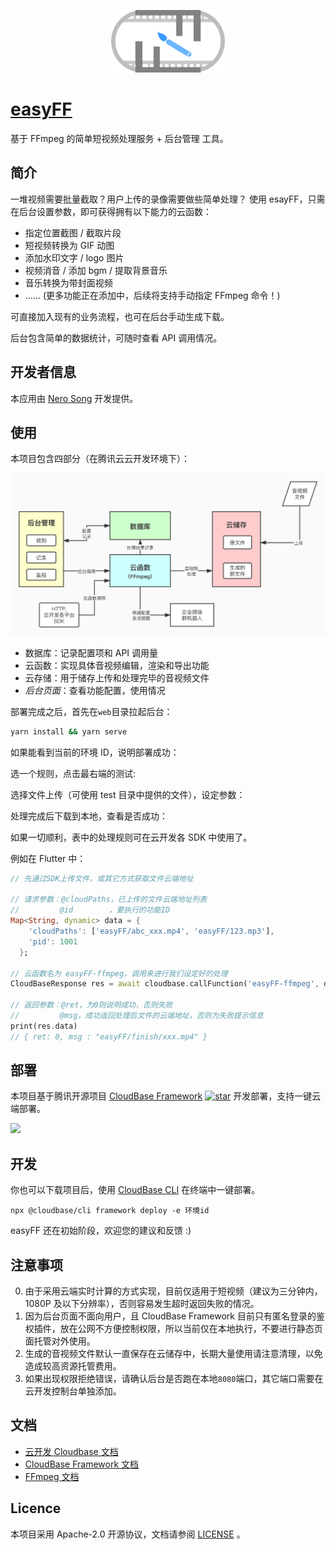 <p align="center">
  <img height="100px" src="./pics/logo.png" center />
</p>

# [easyFF](https://github.com/NeroSong/easyFF-CloudBase)

基于 FFmpeg 的简单短视频处理服务 + 后台管理 工具。

## 简介

一堆视频需要批量截取？用户上传的录像需要做些简单处理？
使用 esayFF，只需在后台设置参数，即可获得拥有以下能力的云函数：

- 指定位置截图 / 截取片段
- 短视频转换为 GIF 动图
- 添加水印文字 / logo 图片
- 视频消音 / 添加 bgm / 提取背景音乐
- 音乐转换为带封面视频
- …… (更多功能正在添加中，后续将支持手动指定 FFmpeg 命令！)

可直接加入现有的业务流程，也可在后台手动生成下载。

后台包含简单的数据统计，可随时查看 API 调用情况。

## 开发者信息

本应用由 [Nero Song](https://github.com/NeroSong/) 开发提供。

## 使用

本项目包含四部分（在腾讯云云开发环境下）：

<img src="./pics/flow.jpg" />

- 数据库：记录配置项和 API 调用量
- 云函数：实现具体音视频编辑，渲染和导出功能
- 云存储：用于储存上传和处理完毕的音视频文件
- _后台页面_：查看功能配置，使用情况

部署完成之后，首先在`web`目录拉起后台：

```bash
yarn install && yarn serve
```

如果能看到当前的环境 ID，说明部署成功：

选一个规则，点击最右端的测试:

选择文件上传（可使用 test 目录中提供的文件），设定参数：


处理完成后下载到本地，查看是否成功：

如果一切顺利，表中的处理规则可在云开发各 SDK 中使用了。

例如在 Flutter 中：

```dart
// 先通过SDK上传文件，或其它方式获取文件云端地址

// 请求参数：@cloudPaths，已上传的文件云端地址列表
//         @id        ，要执行的功能ID
Map<String, dynamic> data = {
    'cloudPaths': ['easyFF/abc_xxx.mp4', 'easyFF/123.mp3'],
    'pid': 1001
  };

// 云函数名为 easyFF-ffmpeg，调用来进行我们设定好的处理
CloudBaseResponse res = await cloudbase.callFunction('easyFF-ffmpeg', data);

// 返回参数：@ret，为0则说明成功，否则失败
//         @msg，成功返回处理后文件的云端地址，否则为失败提示信息
print(res.data)
// { ret: 0, msg : "easyFF/finish/xxx.mp4" }
```

## 部署

本项目基于腾讯开源项目 [CloudBase Framework](https://github.com/Tencent/cloudbase-framework) [![star](https://img.shields.io/github/stars/Tencent/cloudbase-framework?style=social)](https://github.com/Tencent/cloudbase-framework) 开发部署，支持一键云端部署。

[![](https://main.qcloudimg.com/raw/67f5a389f1ac6f3b4d04c7256438e44f.svg)](https://console.cloud.tencent.com/tcb/env/index?action=CreateAndDeployCloudBaseProject&appUrl=https%3A%2F%2Fgithub.com%2FNeroSong%2FeasyFF-CloudBase&branch=master)

## 开发

你也可以下载项目后，使用 [CloudBase CLI](https://docs.cloudbase.net/cli-v1/intro.html) 在终端中一键部署。

```
npx @cloudbase/cli framework deploy -e 环境id
```

easyFF 还在初始阶段，欢迎您的建议和反馈 :)

## 注意事项

0. 由于采用云端实时计算的方式实现，目前仅适用于短视频（建议为三分钟内，1080P 及以下分辨率），否则容易发生超时返回失败的情况。
1. 因为后台页面不面向用户，且 CloudBase Framework 目前只有匿名登录的鉴权插件，放在公网不方便控制权限，所以当前仅在本地执行，不要进行静态页面托管对外使用。
2. 生成的音视频文件默认一直保存在云储存中，长期大量使用请注意清理，以免造成较高资源托管费用。
3. 如果出现权限拒绝错误，请确认后台是否跑在本地`8080`端口，其它端口需要在云开发控制台单独添加。

## 文档

- [云开发 Cloudbase 文档](https://docs.cloudbase.net/)
- [CloudBase Framework 文档](https://docs.cloudbase.net/framework/)
- [FFmpeg 文档](https://ffmpeg.org/ffmpeg.html)

## Licence

本项目采用 Apache-2.0 开源协议，文档请参阅 [LICENSE](./LICENSE) 。
